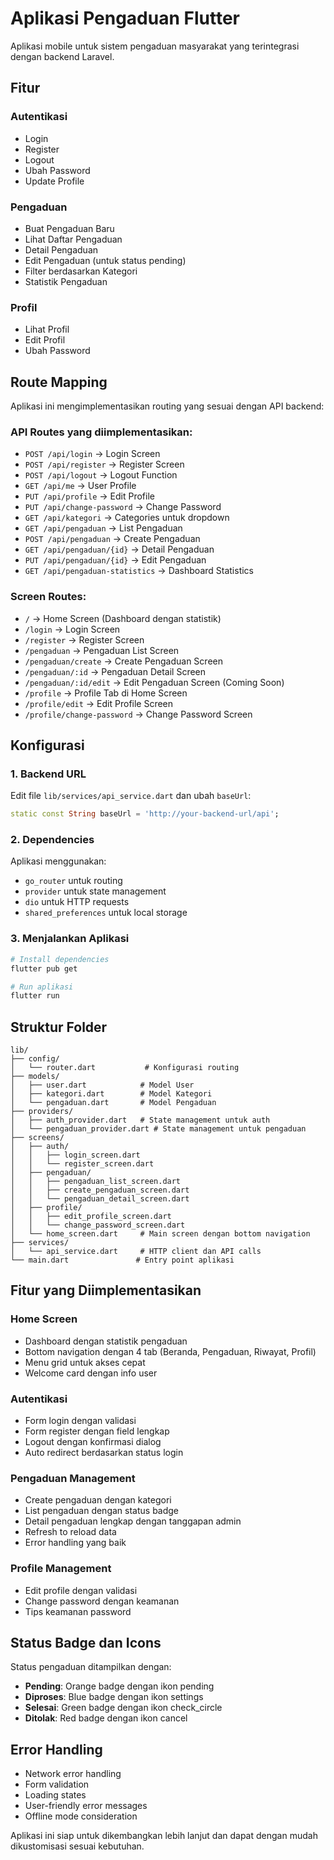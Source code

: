 # Aplikasi Pengaduan Flutter

Aplikasi mobile untuk sistem pengaduan masyarakat yang terintegrasi dengan backend Laravel.

## Fitur

### Autentikasi
- Login
- Register  
- Logout
- Ubah Password
- Update Profile

### Pengaduan
- Buat Pengaduan Baru
- Lihat Daftar Pengaduan
- Detail Pengaduan
- Edit Pengaduan (untuk status pending)
- Filter berdasarkan Kategori
- Statistik Pengaduan

### Profil
- Lihat Profil
- Edit Profil
- Ubah Password

## Route Mapping

Aplikasi ini mengimplementasikan routing yang sesuai dengan API backend:

### API Routes yang diimplementasikan:
- `POST /api/login` → Login Screen
- `POST /api/register` → Register Screen  
- `POST /api/logout` → Logout Function
- `GET /api/me` → User Profile
- `PUT /api/profile` → Edit Profile
- `PUT /api/change-password` → Change Password
- `GET /api/kategori` → Categories untuk dropdown
- `GET /api/pengaduan` → List Pengaduan
- `POST /api/pengaduan` → Create Pengaduan
- `GET /api/pengaduan/{id}` → Detail Pengaduan
- `PUT /api/pengaduan/{id}` → Edit Pengaduan
- `GET /api/pengaduan-statistics` → Dashboard Statistics

### Screen Routes:
- `/` → Home Screen (Dashboard dengan statistik)
- `/login` → Login Screen
- `/register` → Register Screen
- `/pengaduan` → Pengaduan List Screen
- `/pengaduan/create` → Create Pengaduan Screen
- `/pengaduan/:id` → Pengaduan Detail Screen
- `/pengaduan/:id/edit` → Edit Pengaduan Screen (Coming Soon)
- `/profile` → Profile Tab di Home Screen
- `/profile/edit` → Edit Profile Screen
- `/profile/change-password` → Change Password Screen

## Konfigurasi

### 1. Backend URL
Edit file `lib/services/api_service.dart` dan ubah `baseUrl`:

```dart
static const String baseUrl = 'http://your-backend-url/api';
```

### 2. Dependencies
Aplikasi menggunakan:
- `go_router` untuk routing
- `provider` untuk state management
- `dio` untuk HTTP requests
- `shared_preferences` untuk local storage

### 3. Menjalankan Aplikasi

```bash
# Install dependencies
flutter pub get

# Run aplikasi
flutter run
```

## Struktur Folder

```
lib/
├── config/
│   └── router.dart           # Konfigurasi routing
├── models/
│   ├── user.dart            # Model User
│   ├── kategori.dart        # Model Kategori
│   └── pengaduan.dart       # Model Pengaduan
├── providers/
│   ├── auth_provider.dart   # State management untuk auth
│   └── pengaduan_provider.dart # State management untuk pengaduan
├── screens/
│   ├── auth/
│   │   ├── login_screen.dart
│   │   └── register_screen.dart
│   ├── pengaduan/
│   │   ├── pengaduan_list_screen.dart
│   │   ├── create_pengaduan_screen.dart
│   │   └── pengaduan_detail_screen.dart
│   ├── profile/
│   │   ├── edit_profile_screen.dart
│   │   └── change_password_screen.dart
│   └── home_screen.dart     # Main screen dengan bottom navigation
├── services/
│   └── api_service.dart     # HTTP client dan API calls
└── main.dart               # Entry point aplikasi
```

## Fitur yang Diimplementasikan

### Home Screen
- Dashboard dengan statistik pengaduan
- Bottom navigation dengan 4 tab (Beranda, Pengaduan, Riwayat, Profil)
- Menu grid untuk akses cepat
- Welcome card dengan info user

### Autentikasi
- Form login dengan validasi
- Form register dengan field lengkap
- Logout dengan konfirmasi dialog
- Auto redirect berdasarkan status login

### Pengaduan Management
- Create pengaduan dengan kategori
- List pengaduan dengan status badge
- Detail pengaduan lengkap dengan tanggapan admin
- Refresh to reload data
- Error handling yang baik

### Profile Management
- Edit profile dengan validasi
- Change password dengan keamanan
- Tips keamanan password

## Status Badge dan Icons

Status pengaduan ditampilkan dengan:
- **Pending**: Orange badge dengan ikon pending
- **Diproses**: Blue badge dengan ikon settings  
- **Selesai**: Green badge dengan ikon check_circle
- **Ditolak**: Red badge dengan ikon cancel

## Error Handling

- Network error handling
- Form validation
- Loading states
- User-friendly error messages
- Offline mode consideration

Aplikasi ini siap untuk dikembangkan lebih lanjut dan dapat dengan mudah dikustomisasi sesuai kebutuhan.
